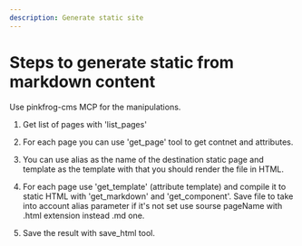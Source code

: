 ```yaml
---
description: Generate static site
---
```


# Steps to generate static from markdown content


Use pinkfrog-cms MCP for the manipulations.

1. Get list of pages with 'list_pages'

2. For each page you can use 'get_page' tool to get contnet and attributes.

3. You can use alias as the name of the destination static page and template as the template with that you should render the file in HTML.

4. For each page use 'get_template' (attribute template) and compile it to static HTML with 'get_markdown' and 'get_component'. Save file to take into account alias parameter if it's not set use sourse pageName with .html extension instead .md one.

3. Save the result with save_html tool. 